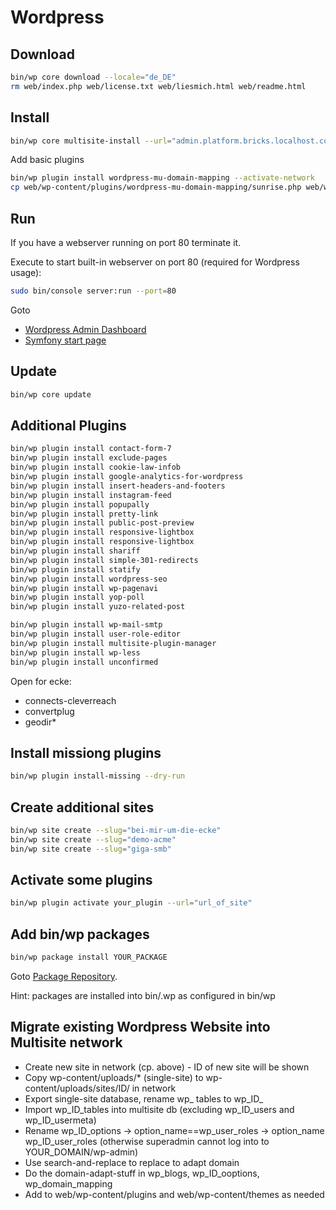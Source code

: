 Wordpress
=========

Download
--------

```bash
bin/wp core download --locale="de_DE"
rm web/index.php web/license.txt web/liesmich.html web/readme.html
```

Install
-------

```bash
bin/wp core multisite-install --url="admin.platform.bricks.localhost.com" --title="Bricks Platform Standard Edition" --admin_user="admin" --admin_password="bricks" --admin_email="webmaster@20steps.de"
```

Add basic plugins

```bash
bin/wp plugin install wordpress-mu-domain-mapping --activate-network
cp web/wp-content/plugins/wordpress-mu-domain-mapping/sunrise.php web/wp-content/sunrise.php
```

Run
----

If you have a webserver running on port 80 terminate it.

Execute to start built-in webserver on port 80 (required for Wordpress usage):
```bash
sudo bin/console server:run --port=80
```

Goto 
* <a href="http://localhost.com/wp-admin">Wordpress Admin Dashboard</a>
* <a href="http://localhost.com/">Symfony start page</a>

Update
------

```bash
bin/wp core update
```

Additional Plugins
------------------

```bash
bin/wp plugin install contact-form-7
bin/wp plugin install exclude-pages
bin/wp plugin install cookie-law-infob
bin/wp plugin install google-analytics-for-wordpress
bin/wp plugin install insert-headers-and-footers
bin/wp plugin install instagram-feed
bin/wp plugin install popupally
bin/wp plugin install pretty-link
bin/wp plugin install public-post-preview
bin/wp plugin install responsive-lightbox
bin/wp plugin install responsive-lightbox
bin/wp plugin install shariff
bin/wp plugin install simple-301-redirects
bin/wp plugin install statify
bin/wp plugin install wordpress-seo
bin/wp plugin install wp-pagenavi
bin/wp plugin install yop-poll
bin/wp plugin install yuzo-related-post

bin/wp plugin install wp-mail-smtp
bin/wp plugin install user-role-editor
bin/wp plugin install multisite-plugin-manager
bin/wp plugin install wp-less
bin/wp plugin install unconfirmed
```
Open for ecke:
- connects-cleverreach
- convertplug
- geodir*



Install missiong plugins
------------------------
```bash
bin/wp plugin install-missing --dry-run
```

Create additional sites
-----------------------

```bash
bin/wp site create --slug="bei-mir-um-die-ecke"
bin/wp site create --slug="demo-acme"
bin/wp site create --slug="giga-smb"
```

Activate some plugins
---------------------

```bash
bin/wp plugin activate your_plugin --url="url_of_site"
```

Add bin/wp packages
--------------------
```bash
bin/wp package install YOUR_PACKAGE
```

Goto <a href="http://wp-cli.org/package-index/">Package Repository</a>.

Hint: packages are installed into bin/.wp as configured in bin/wp

Migrate existing Wordpress Website into Multisite network
----------------------------------------------------------

* Create new site in network (cp. above) - ID of new site will be shown
* Copy wp-content/uploads/* (single-site) to wp-content/uploads/sites/ID/ in network
* Export single-site database, rename wp_ tables to wp_ID_
* Import wp_ID_tables into multisite db (excluding wp_ID_users and wp_ID_usermeta)
* Rename wp_ID_options -> option_name==wp_user_roles -> option_name wp_ID_user_roles (otherwise superadmin cannot log into to YOUR_DOMAIN/wp-admin)
* Use search-and-replace to replace to adapt domain
* Do the domain-adapt-stuff in wp_blogs, wp_ID_ooptions, wp_domain_mapping
* Add to web/wp-content/plugins and web/wp-content/themes as needed



